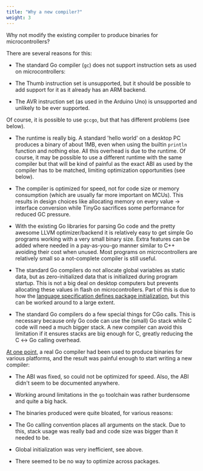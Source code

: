 ```yaml
---
title: "Why a new compiler?"
weight: 3
---
```



Why not modify the existing compiler to produce binaries for microcontrollers?

There are several reasons for this:

* The standard Go compiler (`gc`) does not support instruction sets as used on microcontrollers:

 * The Thumb instruction set is unsupported, but it should be possible to add support for it as it already has an ARM backend.
 * The AVR instruction set (as used in the Arduino Uno) is unsupported and unlikely to be ever supported.

Of course, it is possible to use ``gccgo``, but that has different problems (see below).

* The runtime is really big. A standard 'hello world' on a desktop PC produces a binary of about 1MB, even when using the builtin ``println`` function and nothing else. All this overhead is due to the runtime. Of course, it may be possible to use a different runtime with the same compiler but that will be kind of painful as the exact ABI as used by the compiler has to be matched, limiting optimization opportunities (see below).

* The compiler is optimized for speed, not for code size or memory consumption (which are usually far more important on MCUs). This results in design choices like allocating memory on every value → interface conversion while TinyGo sacrifices some performance for reduced GC pressure.

* With the existing Go libraries for parsing Go code and the pretty awesome LLVM optimizer/backend it is relatively easy to get simple Go programs working with a very small binary size. Extra features can be added where needed in a pay-as-you-go manner similar to C++ avoiding their cost when unused. Most programs on microcontrollers are relatively small so a not-complete compiler is still useful.

* The standard Go compilers do not allocate global variables as static data, but as zero-initialized data that is initialized during program startup. This is not a big deal on desktop computers but prevents allocating these values in flash on microcontrollers. Part of this is due to how the [language specification defines package initialization](https://golang.org/ref/spec#Package_initialization), but this can be worked around to a large extent.

* The standard Go compilers do a few special things for CGo calls. This is necessary because only Go code can use the (small) Go stack while C code will need a much bigger stack. A new compiler can avoid this limitation if it ensures stacks are big enough for C, greatly reducing the C ↔ Go calling overhead.

[At one point](https://github.com/aykevl/tinygo-gccgo), a real Go compiler had been used to produce binaries for various platforms, and the result was painful enough to start writing a new compiler:

* The ABI was fixed, so could not be optimized for speed. Also, the ABI didn't seem to be documented anywhere.

* Working around limitations in the `go` toolchain was rather burdensome and quite a big hack.

* The binaries produced were quite bloated, for various reasons:

 * The Go calling convention places all arguments on the stack. Due to this, stack usage was really bad and code size was bigger than it needed to be.

 * Global initialization was very inefficient, see above.

 * There seemed to be no way to optimize across packages.
